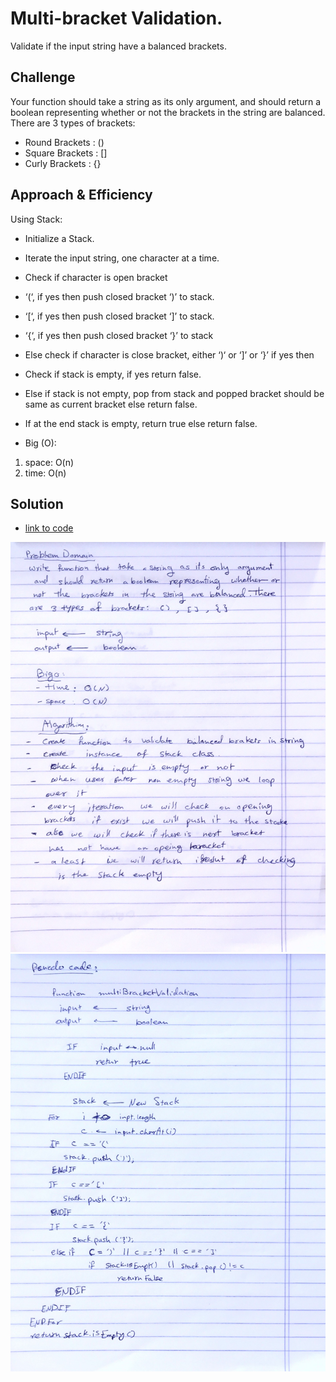 # Multi-bracket Validation.

Validate if the input string have a balanced brackets.

## Challenge
Your function should take a string as its only argument, and should return a boolean representing whether or not the brackets in the string are balanced. There are 3 types of brackets:

- Round Brackets : ()
- Square Brackets : []
- Curly Brackets : {}

## Approach & Efficiency
Using Stack:

- Initialize a Stack.
- Iterate the input string, one character at a time.
- Check if character is open bracket
- ‘(‘, if yes then push closed bracket ‘)’ to stack.
- ‘[‘, if yes then push closed bracket ‘]’ to stack.
- ‘{‘, if yes then push closed bracket ‘}’ to stack
- Else check if character is close bracket, either ‘)‘ or ‘]’ or ‘}’  if yes then
- Check if stack is empty, if yes return false.
- Else if stack is not empty, pop from stack and popped bracket should be same as current bracket else return false.
- If at the end stack is empty, return true else return false.

- Big (O):
 1. space: O(n)
 2. time: O(n)

## Solution

- [link to code ](./multi-bracket-validation.js)

![image](../../assets/brackets1.JPG)
![image](../../assets/brackets2.JPG)



